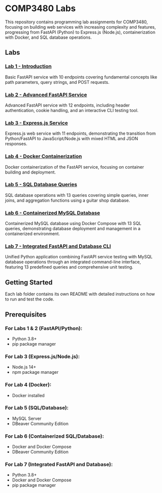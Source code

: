 # COMP3480 Labs

This repository contains programming lab assignments for COMP3480, focusing on building web services with increasing complexity and features, progressing from FastAPI (Python) to Express.js (Node.js), containerization with Docker, and SQL database operations.

## Labs

### [Lab 1 - Introduction](Lab%201/README.md)
Basic FastAPI service with 10 endpoints covering fundamental concepts like path parameters, query strings, and POST requests.

### [Lab 2 - Advanced FastAPI Service](Lab%202/README.md)
Advanced FastAPI service with 12 endpoints, including header authentication, cookie handling, and an interactive CLI testing tool.

### [Lab 3 - Express.js Service](Lab%203/README.md)
Express.js web service with 11 endpoints, demonstrating the transition from Python/FastAPI to JavaScript/Node.js with mixed HTML and JSON responses.

### [Lab 4 - Docker Containerization](Lab%204/README.md)
Docker containerization of the FastAPI service, focusing on container building and deployment.

### [Lab 5 - SQL Database Queries](Lab%205/README.md)
SQL database operations with 13 queries covering simple queries, inner joins, and aggregation functions using a guitar shop database.

### [Lab 6 - Containerized MySQL Database](Lab%206/README.md)
Containerized MySQL database using Docker Compose with 13 SQL queries, demonstrating database deployment and management in a containerized environment.

### [Lab 7 - Integrated FastAPI and Database CLI](Lab%207/README.md)
Unified Python application combining FastAPI service testing with MySQL database operations through an integrated command-line interface, featuring 13 predefined queries and comprehensive unit testing.

## Getting Started

Each lab folder contains its own README with detailed instructions on how to run and test the code.

## Prerequisites

### For Labs 1 & 2 (FastAPI/Python):
- Python 3.8+
- pip package manager

### For Lab 3 (Express.js/Node.js):
- Node.js 14+
- npm package manager

### For Lab 4 (Docker):
- Docker installed

### For Lab 5 (SQL/Database):
- MySQL Server
- DBeaver Community Edition

### For Lab 6 (Containerized SQL/Database):
- Docker and Docker Compose
- DBeaver Community Edition

### For Lab 7 (Integrated FastAPI and Database):
- Python 3.8+
- Docker and Docker Compose
- pip package manager